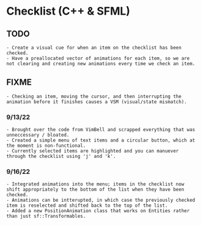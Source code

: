 # Checklist (C++ & SFML)

## TODO
	- Create a visual cue for when an item on the checklist has been checked.
	- Have a preallocated vector of animations for each item, so we are not clearing and creating new animations every time we check an item.

## FIXME
	- Checking an item, moving the cursor, and then interrupting the animation before it finishes causes a VSM (visual/state mismatch).


### 9/13/22
	- Brought over the code from VimBell and scrapped everything that was unneccessary / bloated.
	- Created a simple menu of text items and a circular button, which at the moment is non-functional.
	- Currently selected items are highlighted and you can manuever through the checklist using 'j' and 'k'.


### 9/16/22
	- Integrated animations into the menu; items in the checklist now shift appropriately to the bottom of the list when they have been checked.
	- Animations can be intterupted, in which case the previously checked item is reselected and shifted back to the top of the list.
	- Added a new PositionAnimation class that works on Entities rather than just sf::Transformables.


